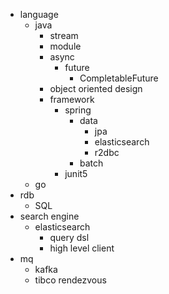 - language
  - java
    - stream
    - module
    - async
      - future
        - CompletableFuture
    - object oriented design
    - framework
      - spring
        - data
           - jpa
           - elasticsearch
           - r2dbc
        - batch
      - junit5
  - go
- rdb
  - SQL
- search engine
  - elasticsearch
    - query dsl
    - high level client
- mq
  - kafka
  - tibco rendezvous
<!--
**future-box/future-box** is a ✨ _special_ ✨ repository because its `README.md` (this file) appears on your GitHub profile.

Here are some ideas to get you started:

- 🔭 I’m currently working on ...
- 🌱 I’m currently learning ...
- 👯 I’m looking to collaborate on ...
- 🤔 I’m looking for help with ...
- 💬 Ask me about ...
- 📫 How to reach me: ...
- 😄 Pronouns: ...
- ⚡ Fun fact: ...
-->
